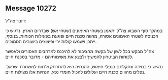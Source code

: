 ## Message 10272

דובר צה"ל:

במהלך סוף השבוע צה"ל יתאמן בשטחי האימונים (שטחי אש) שבדרום הארץ.
נדגיש כי הכניסה לשטחי האימונים אסורה, מהווה סכנת חיים ופוגעת בפעילות הכוחות. בנוסף, ייתכן וישמעו קולות ירי ופיצוצים בישובים הסמוכים.

צה"ל מבקש בכל לשון של בקשה מהציבור לא להיכנס למרחבים האסורים ולאפשר לכוחות הביטחון להמשיך ולבצע את משימותיהם - מדובר בסכנת חיים.

נדגיש כי במידה ונתקלתם בנפלי חימוש, ההנחיה היא להתרחק ולדווח למשטרת ישראל.
נפלים מהווים סכנת חיים ועלולים להכיל חומרי נפץ. הנחיות אלו מצילות חיים.

